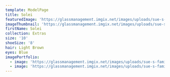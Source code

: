 ```yaml
---
template: ModelPage
title: Solei
featuredImage: 'https://glassmanagement.imgix.net/images/uploads/sue-s-family-14.jpg'
imageThumbnail: 'https://glassmanagement.imgix.net/images/uploads/sue-s-family-2.jpg'
firstName: Solei
collection: Extras
size: '10'
shoeSize: '8'
hair: Light Brown
eyes: Blue
imagePortfolio:
  - image: 'https://glassmanagement.imgix.net/images/uploads/sue-s-family-10.jpg'
  - image: 'https://glassmanagement.imgix.net/images/uploads/sue-s-family-7.jpg'
---
```


